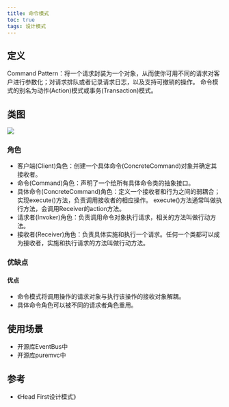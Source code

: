 ```yaml
---
title: 命令模式
toc: true
tags: 设计模式
---
```




## 定义

Command Pattern：将一个请求封装为一个对象，从而使你可用不同的请求对客户进行参数化；对请求排队或者记录请求日志，以及支持可撤销的操作。
命令模式的别名为动作(Action)模式或事务(Transaction)模式。


## 类图

![](./1.png)
### 角色

- 客户端(Client)角色：创建一个具体命令(ConcreteCommand)对象并确定其接收者。
- 命令(Command)角色：声明了一个给所有具体命令类的抽象接口。
- 具体命令(ConcreteCommand)角色：定义一个接收者和行为之间的弱耦合；实现execute()方法，负责调用接收者的相应操作。
  execute()方法通常叫做执行方法，会调用Receiver的action方法。
- 请求者(Invoker)角色：负责调用命令对象执行请求，相关的方法叫做行动方法。
- 接收者(Receiver)角色：负责具体实施和执行一个请求。任何一个类都可以成为接收者，实施和执行请求的方法叫做行动方法。


### 优缺点

#### 优点

- 命令模式将调用操作的请求对象与执行该操作的接收对象解耦。
- 具体命令角色可以被不同的请求者角色重用。

## 使用场景

- 开源库EventBus中
- 开源库puremvc中

## 参考

- 《Head First设计模式》
